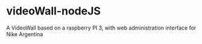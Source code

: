 # videoWall-nodeJS
A VideoWall based on a raspberry PI 3, with web administration interface for Nike Argentina
